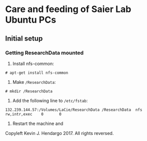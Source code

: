 Care and feeding of Saier Lab Ubuntu PCs
========================================

Initial setup
-------------

### Getting ResearchData mounted

1. Install nfs-common: 
```
# apt-get install nfs-common
```

1. Make `/ResearchData`:
```
# mkdir /ResearchData
```

1. Add the following line to `/etc/fstab`:
```fstab
132.239.144.57:/Volumes/LaCie/ResearchData /ResearchData  nfs     rw,intr,exec    0       0
```

1. Restart the machine and 

Copyleft Kevin J. Hendargo 2017. All rights reversed.
